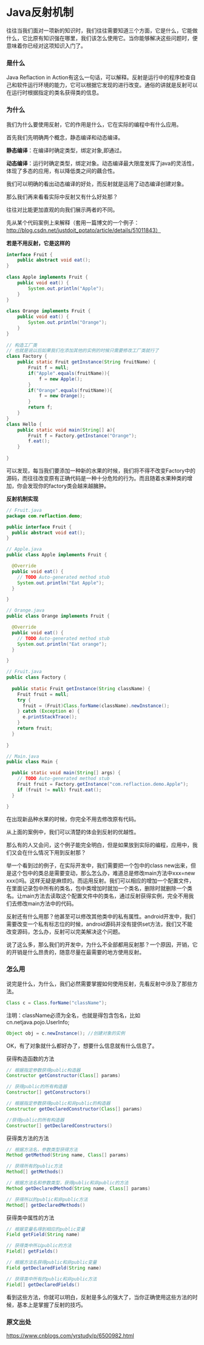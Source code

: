 # Java反射机制

往往当我们面对一项新的知识时，我们往往需要知道三个方面，它是什么，它能做什么，它比原有知识强在哪里，我们该怎么使用它。当你能够解决这些问题时，便意味着你已经对这项知识入门了。

### 是什么

Java Reflaction in Action有这么一句话，可以解释。反射是运行中的程序检查自己和软件运行环境的能力，它可以根据它发现的进行改变。通俗的讲就是反射可以在运行时根据指定的类名获得类的信息。

### 为什么

我们为什么要使用反射，它的作用是什么，它在实际的编程中有什么应用。

首先我们先明确两个概念，静态编译和动态编译。

**静态编译**：在编译时确定类型，绑定对象,即通过。
 
**动态编译**：运行时确定类型，绑定对象。动态编译最大限度发挥了java的灵活性，体现了多态的应用，有以降低类之间的藕合性。   

我们可以明确的看出动态编译的好处，而反射就是运用了动态编译创建对象。

那么我们再来看看实际中反射又有什么好处那？

往往对比能更加直观的向我们展示两者的不同。

先从某个代码案例上来解释（套用一篇博文的一个例子：http://blog.csdn.net/justdoit_potato/article/details/51011843）

**若是不用反射，它是这样的**

```java
interface Fruit {  
    public abstract void eat();  
}  
    
class Apple implements Fruit {  
    public void eat() {  
        System.out.println("Apple");  
    }  
}  
    
class Orange implements Fruit {  
    public void eat() {  
        System.out.println("Orange");  
    }  
}  
    
// 构造工厂类  
// 也就是说以后如果我们在添加其他的实例的时候只需要修改工厂类就行了  
class Factory {  
    public static Fruit getInstance(String fruitName) {  
        Fruit f = null;  
        if("Apple".equals(fruitName)){  
            f = new Apple();  
        }  
        if("Orange".equals(fruitName)){  
            f = new Orange();  
        }  
        return f;  
    }  
}  
class Hello {  
    public static void main(String[] a){  
        Fruit f = Factory.getInstance("Orange");  
        f.eat();  
    }  
    
}
```

可以发现，每当我们要添加一种新的水果的时候，我们将不得不改变Factory中的源码，而往往改变原有正确代码是一种十分危险的行为。而且随着水果种类的增加，你会发现你的factory类会越来越臃肿。

**反射机制实现**

```java
// Fruit.java
package com.reflaction.demo;

public interface Fruit {
  public abstract void eat();
}

// Apple.java
public class Apple implements Fruit {

  @Override
  public void eat() {
    // TODO Auto-generated method stub
    System.out.println("Eat Apple");
  }

}

// Orange.java
public class Orange implements Fruit {

  @Override
  public void eat() {
    // TODO Auto-generated method stub
    System.out.println("Eat orange");
  }

}

// Fruit.java
public class Factory {
  
  public static Fruit getInstance(String className) {
    Fruit fruit = null;
    try {
      fruit = (Fruit)Class.forName(className).newInstance();
    } catch (Exception e) {
      e.printStackTrace();
    }
    return fruit;
  }
  
}

// Main.java
public class Main {

  public static void main(String[] args) {
    // TODO Auto-generated method stub
    Fruit fruit = Factory.getInstance("com.reflaction.demo.Apple");
    if (fruit != null) fruit.eat();
  }

}
```

在出现新品种水果的时候，你完全不用去修改原有代码。

从上面的案例中，我们可以清楚的体会到反射的优越性。

那么有的人又会问，这个例子能完全明白，但是如果放到实际的编程，应用中，我们又会在什么情况下用到反射那？

举一个看到过的例子，在实际开发中，我们需要把一个包中的class new出来，但是这个包中的类总是需要变动，那么怎么办，难道总是修改main方法中xxx=new xxx()吗。这样无疑是麻烦的。而运用反射。我们可以相应的增加一个配置文件，在里面记录包中所有的类名，包中类增加时就加一个类名，删除时就删除一个类名。让main方法去读取这个配置文件中的类名，通过反射获得实例，完全不用我们去修改main方法中的代码。

反射还有什么用那？他甚至可以修改其他类中的私有属性。android开发中，我们需要改变一个私有标志位的时候，android源码并没有提供set方法，我们又不能改变源码，怎么办，反射可以完美解决这个问题。

说了这么多，那么我们的开发中，为什么不全部都用反射那？一个原因，开销，它的开销是什么昂贵的，随意尽量在最需要的地方使用反射。

### 怎么用

说完是什么，为什么，我们必然需要掌握如何使用反射，先看反射中涉及了那些方法。

```java
Class c = Class.forName("className");
```
注明：className必须为全名，也就是得包含包名，比如cn.netjava.pojo.UserInfo; 

```java
Object obj = c.newInstance(); //创建对象的实例 
```
    
OK，有了对象就什么都好办了，想要什么信息就有什么信息了。 
  
获得构造函数的方法 

```java
// 根据指定参数获得public构造器
Constructor getConstructor(Class[] params)
```

```java
// 获得public的所有构造器
Constructor[] getConstructors()
```

```java
// 根据指定参数获得public和非public的构造器
Constructor getDeclaredConstructor(Class[] params)
```

```java
//获得public的所有构造器 
Constructor[] getDeclaredConstructors()
```

获得类方法的方法 
```java
// 根据方法名，参数类型获得方法
Method getMethod(String name, Class[] params)
```

```java
// 获得所有的public方法
Method[] getMethods()
```
```java
// 根据方法名和参数类型，获得public和非public的方法
Method getDeclaredMethod(String name, Class[] params)
```

```java
// 获得所以的public和非public方法 
Method[] getDeclaredMethods()
```

获得类中属性的方法
```java
// 根据变量名得到相应的public变量
Field getField(String name)
```

```java
// 获得类中所以public的方法
Field[] getFields()
```

```java
// 根据方法名获得public和非public变量
Field getDeclaredField(String name)
```

```java
// 获得类中所有的public和非public方法
Field[] getDeclaredFields()
```

看到这些方法，你就可以明白，反射是多么的强大了，当你正确使用这些方法的时候，基本上是掌握了反射的技巧。

### 原文出处

https://www.cnblogs.com/yrstudy/p/6500982.html